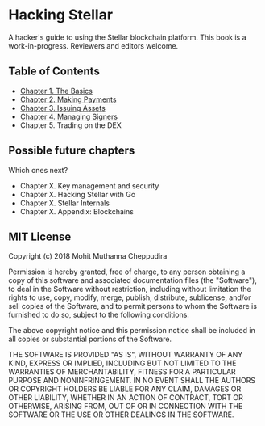 # Hacking Stellar

A hacker's guide to using the Stellar blockchain platform. This book is a work-in-progress. Reviewers and editors welcome.

## Table of Contents

* [Chapter 1. The Basics](https://github.com/0xfe/hacking-stellar/blob/master/1-launch.md)
* [Chapter 2. Making Payments](https://github.com/0xfe/hacking-stellar/blob/master/2-payments.md)
* [Chapter 3. Issuing Assets](https://github.com/0xfe/hacking-stellar/blob/master/3-assets.md)
* [Chapter 4. Managing Signers](https://github.com/0xfe/hacking-stellar/blob/master/4-multisig.md)
* Chapter 5. Trading on the DEX

## Possible future chapters

Which ones next?

* Chapter X. Key management and security
* Chapter X. Hacking Stellar with Go
* Chapter X. Stellar Internals
* Chapter X. Appendix: Blockchains

## MIT License

Copyright (c) 2018 Mohit Muthanna Cheppudira

Permission is hereby granted, free of charge, to any person obtaining a copy
of this software and associated documentation files (the "Software"), to deal
in the Software without restriction, including without limitation the rights
to use, copy, modify, merge, publish, distribute, sublicense, and/or sell
copies of the Software, and to permit persons to whom the Software is
furnished to do so, subject to the following conditions:

The above copyright notice and this permission notice shall be included in all
copies or substantial portions of the Software.

THE SOFTWARE IS PROVIDED "AS IS", WITHOUT WARRANTY OF ANY KIND, EXPRESS OR
IMPLIED, INCLUDING BUT NOT LIMITED TO THE WARRANTIES OF MERCHANTABILITY,
FITNESS FOR A PARTICULAR PURPOSE AND NONINFRINGEMENT. IN NO EVENT SHALL THE
AUTHORS OR COPYRIGHT HOLDERS BE LIABLE FOR ANY CLAIM, DAMAGES OR OTHER
LIABILITY, WHETHER IN AN ACTION OF CONTRACT, TORT OR OTHERWISE, ARISING FROM,
OUT OF OR IN CONNECTION WITH THE SOFTWARE OR THE USE OR OTHER DEALINGS IN THE
SOFTWARE.





